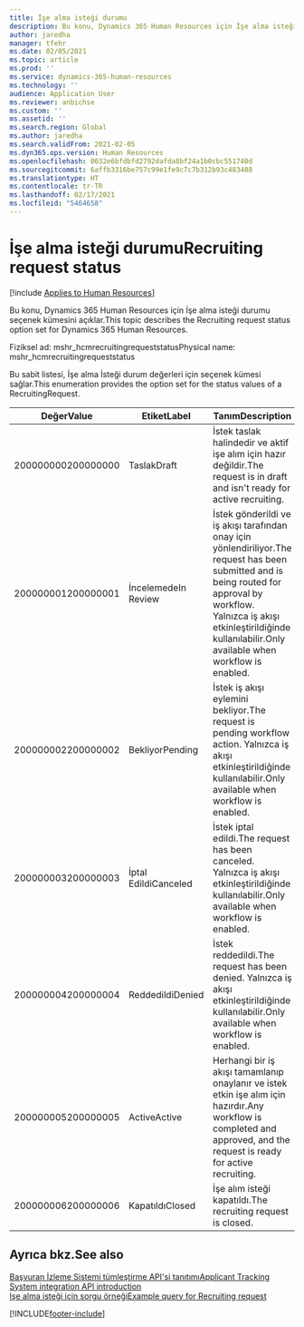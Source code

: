 ```yaml
---
title: İşe alma isteği durumu
description: Bu konu, Dynamics 365 Human Resources için İşe alma isteği durumu seçenek kümesini açıklar.
author: jaredha
manager: tfehr
ms.date: 02/05/2021
ms.topic: article
ms.prod: ''
ms.service: dynamics-365-human-resources
ms.technology: ''
audience: Application User
ms.reviewer: anbichse
ms.custom: ''
ms.assetid: ''
ms.search.region: Global
ms.author: jaredha
ms.search.validFrom: 2021-02-05
ms.dyn365.ops.version: Human Resources
ms.openlocfilehash: 0032e6bfdbfd2792dafda8bf24a1b0cbc551740d
ms.sourcegitcommit: 6affb3316be757c99e1fe9c7c7b312b93c483408
ms.translationtype: HT
ms.contentlocale: tr-TR
ms.lasthandoff: 02/17/2021
ms.locfileid: "5464658"
---
```

# <a name="recruiting-request-status"></a><span data-ttu-id="1f089-103">İşe alma isteği durumu</span><span class="sxs-lookup"><span data-stu-id="1f089-103">Recruiting request status</span></span>

[!include [Applies to Human Resources](../includes/applies-to-hr.md)]

<span data-ttu-id="1f089-104">Bu konu, Dynamics 365 Human Resources için İşe alma isteği durumu seçenek kümesini açıklar.</span><span class="sxs-lookup"><span data-stu-id="1f089-104">This topic describes the Recruiting request status option set for Dynamics 365 Human Resources.</span></span>

<span data-ttu-id="1f089-105">Fiziksel ad: mshr_hcmrecruitingrequeststatus</span><span class="sxs-lookup"><span data-stu-id="1f089-105">Physical name: mshr_hcmrecruitingrequeststatus</span></span>

<span data-ttu-id="1f089-106">Bu sabit listesi, İşe alma İsteği durum değerleri için seçenek kümesi sağlar.</span><span class="sxs-lookup"><span data-stu-id="1f089-106">This enumeration provides the option set for the status values of a RecruitingRequest.</span></span>

| <span data-ttu-id="1f089-107">Değer</span><span class="sxs-lookup"><span data-stu-id="1f089-107">Value</span></span> | <span data-ttu-id="1f089-108">Etiket</span><span class="sxs-lookup"><span data-stu-id="1f089-108">Label</span></span> | <span data-ttu-id="1f089-109">Tanım</span><span class="sxs-lookup"><span data-stu-id="1f089-109">Description</span></span> |
| --- | --- | --- |
| <span data-ttu-id="1f089-110">200000000</span><span class="sxs-lookup"><span data-stu-id="1f089-110">200000000</span></span> | <span data-ttu-id="1f089-111">Taslak</span><span class="sxs-lookup"><span data-stu-id="1f089-111">Draft</span></span> | <span data-ttu-id="1f089-112">İstek taslak halindedir ve aktif işe alım için hazır değildir.</span><span class="sxs-lookup"><span data-stu-id="1f089-112">The request is in draft and isn't ready for active recruiting.</span></span> |
| <span data-ttu-id="1f089-113">200000001</span><span class="sxs-lookup"><span data-stu-id="1f089-113">200000001</span></span> | <span data-ttu-id="1f089-114">İncelemede</span><span class="sxs-lookup"><span data-stu-id="1f089-114">In Review</span></span> | <span data-ttu-id="1f089-115">İstek gönderildi ve iş akışı tarafından onay için yönlendiriliyor.</span><span class="sxs-lookup"><span data-stu-id="1f089-115">The request has been submitted and is being routed for approval by workflow.</span></span> <span data-ttu-id="1f089-116">Yalnızca iş akışı etkinleştirildiğinde kullanılabilir.</span><span class="sxs-lookup"><span data-stu-id="1f089-116">Only available when workflow is enabled.</span></span> |
| <span data-ttu-id="1f089-117">200000002</span><span class="sxs-lookup"><span data-stu-id="1f089-117">200000002</span></span> | <span data-ttu-id="1f089-118">Bekliyor</span><span class="sxs-lookup"><span data-stu-id="1f089-118">Pending</span></span> | <span data-ttu-id="1f089-119">İstek iş akışı eylemini bekliyor.</span><span class="sxs-lookup"><span data-stu-id="1f089-119">The request is pending workflow action.</span></span> <span data-ttu-id="1f089-120">Yalnızca iş akışı etkinleştirildiğinde kullanılabilir.</span><span class="sxs-lookup"><span data-stu-id="1f089-120">Only available when workflow is enabled.</span></span> |
| <span data-ttu-id="1f089-121">200000003</span><span class="sxs-lookup"><span data-stu-id="1f089-121">200000003</span></span> | <span data-ttu-id="1f089-122">İptal Edildi</span><span class="sxs-lookup"><span data-stu-id="1f089-122">Canceled</span></span> | <span data-ttu-id="1f089-123">İstek iptal edildi.</span><span class="sxs-lookup"><span data-stu-id="1f089-123">The request has been canceled.</span></span> <span data-ttu-id="1f089-124">Yalnızca iş akışı etkinleştirildiğinde kullanılabilir.</span><span class="sxs-lookup"><span data-stu-id="1f089-124">Only available when workflow is enabled.</span></span> |
| <span data-ttu-id="1f089-125">200000004</span><span class="sxs-lookup"><span data-stu-id="1f089-125">200000004</span></span> | <span data-ttu-id="1f089-126">Reddedildi</span><span class="sxs-lookup"><span data-stu-id="1f089-126">Denied</span></span> | <span data-ttu-id="1f089-127">İstek reddedildi.</span><span class="sxs-lookup"><span data-stu-id="1f089-127">The request has been denied.</span></span> <span data-ttu-id="1f089-128">Yalnızca iş akışı etkinleştirildiğinde kullanılabilir.</span><span class="sxs-lookup"><span data-stu-id="1f089-128">Only available when workflow is enabled.</span></span> |
| <span data-ttu-id="1f089-129">200000005</span><span class="sxs-lookup"><span data-stu-id="1f089-129">200000005</span></span> | <span data-ttu-id="1f089-130">Active</span><span class="sxs-lookup"><span data-stu-id="1f089-130">Active</span></span> | <span data-ttu-id="1f089-131">Herhangi bir iş akışı tamamlanıp onaylanır ve istek etkin işe alım için hazırdır.</span><span class="sxs-lookup"><span data-stu-id="1f089-131">Any workflow is completed and approved, and the request is ready for active recruiting.</span></span> |
| <span data-ttu-id="1f089-132">200000006</span><span class="sxs-lookup"><span data-stu-id="1f089-132">200000006</span></span> | <span data-ttu-id="1f089-133">Kapatıldı</span><span class="sxs-lookup"><span data-stu-id="1f089-133">Closed</span></span> | <span data-ttu-id="1f089-134">İşe alım isteği kapatıldı.</span><span class="sxs-lookup"><span data-stu-id="1f089-134">The recruiting request is closed.</span></span> |

## <a name="see-also"></a><span data-ttu-id="1f089-135">Ayrıca bkz.</span><span class="sxs-lookup"><span data-stu-id="1f089-135">See also</span></span>

[<span data-ttu-id="1f089-136">Başvuran İzleme Sistemi tümleştirme API'si tanıtımı</span><span class="sxs-lookup"><span data-stu-id="1f089-136">Applicant Tracking System integration API introduction</span></span>](hr-admin-integration-ats-api-introduction.md)<br>
[<span data-ttu-id="1f089-137">Işe alma isteği için sorgu örneği</span><span class="sxs-lookup"><span data-stu-id="1f089-137">Example query for Recruiting request</span></span>](hr-admin-integration-ats-api-recruiting-request-example-query.md)


[!INCLUDE[footer-include](../includes/footer-banner.md)]